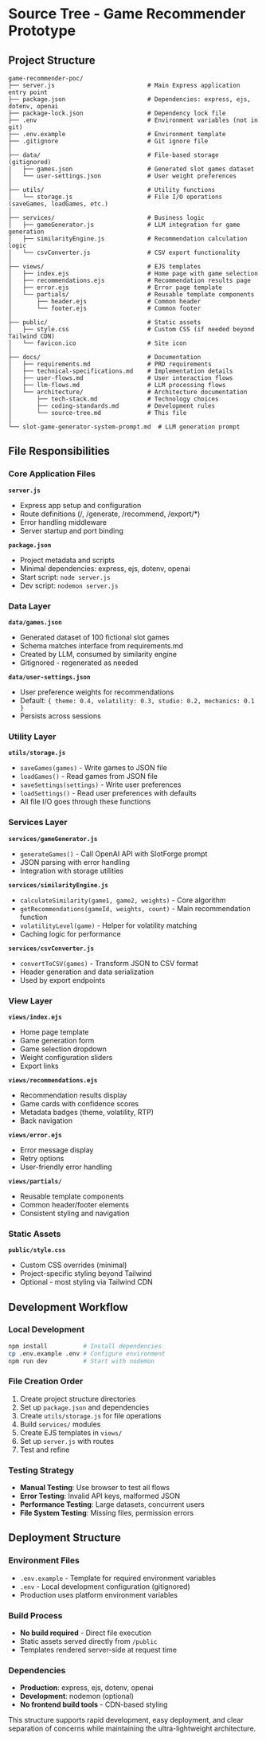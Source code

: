 # Source Tree - Game Recommender Prototype

## Project Structure

```
game-recommender-poc/
├── server.js                          # Main Express application entry point
├── package.json                       # Dependencies: express, ejs, dotenv, openai
├── package-lock.json                  # Dependency lock file
├── .env                               # Environment variables (not in git)
├── .env.example                       # Environment template
├── .gitignore                         # Git ignore file
│
├── data/                              # File-based storage (gitignored)
│   ├── games.json                     # Generated slot games dataset
│   └── user-settings.json             # User weight preferences
│
├── utils/                             # Utility functions
│   └── storage.js                     # File I/O operations (saveGames, loadGames, etc.)
│
├── services/                          # Business logic
│   ├── gameGenerator.js               # LLM integration for game generation
│   ├── similarityEngine.js            # Recommendation calculation logic
│   └── csvConverter.js                # CSV export functionality
│
├── views/                             # EJS templates
│   ├── index.ejs                      # Home page with game selection
│   ├── recommendations.ejs            # Recommendation results page  
│   ├── error.ejs                      # Error page template
│   └── partials/                      # Reusable template components
│       ├── header.ejs                 # Common header
│       └── footer.ejs                 # Common footer
│
├── public/                            # Static assets
│   ├── style.css                      # Custom CSS (if needed beyond Tailwind CDN)
│   └── favicon.ico                    # Site icon
│
├── docs/                              # Documentation
│   ├── requirements.md                # PRD requirements
│   ├── technical-specifications.md    # Implementation details
│   ├── user-flows.md                  # User interaction flows
│   ├── llm-flows.md                   # LLM processing flows
│   └── architecture/                  # Architecture documentation
│       ├── tech-stack.md              # Technology choices
│       ├── coding-standards.md        # Development rules
│       └── source-tree.md             # This file
│
└── slot-game-generator-system-prompt.md  # LLM generation prompt
```

## File Responsibilities

### Core Application Files

**`server.js`**
- Express app setup and configuration
- Route definitions (/, /generate, /recommend, /export/*)
- Error handling middleware
- Server startup and port binding

**`package.json`**
- Project metadata and scripts
- Minimal dependencies: express, ejs, dotenv, openai
- Start script: `node server.js`
- Dev script: `nodemon server.js`

### Data Layer

**`data/games.json`**
- Generated dataset of 100 fictional slot games
- Schema matches interface from requirements.md
- Created by LLM, consumed by similarity engine
- Gitignored - regenerated as needed

**`data/user-settings.json`**
- User preference weights for recommendations
- Default: `{ theme: 0.4, volatility: 0.3, studio: 0.2, mechanics: 0.1 }`
- Persists across sessions

### Utility Layer

**`utils/storage.js`**
- `saveGames(games)` - Write games to JSON file
- `loadGames()` - Read games from JSON file
- `saveSettings(settings)` - Write user preferences
- `loadSettings()` - Read user preferences with defaults
- All file I/O goes through these functions

### Services Layer

**`services/gameGenerator.js`**
- `generateGames()` - Call OpenAI API with SlotForge prompt
- JSON parsing with error handling
- Integration with storage utilities

**`services/similarityEngine.js`**
- `calculateSimilarity(game1, game2, weights)` - Core algorithm
- `getRecommendations(gameId, weights, count)` - Main recommendation function
- `volatilityLevel(game)` - Helper for volatility matching
- Caching logic for performance

**`services/csvConverter.js`**
- `convertToCSV(games)` - Transform JSON to CSV format
- Header generation and data serialization
- Used by export endpoints

### View Layer

**`views/index.ejs`**
- Home page template
- Game generation form
- Game selection dropdown
- Weight configuration sliders
- Export links

**`views/recommendations.ejs`**
- Recommendation results display
- Game cards with confidence scores
- Metadata badges (theme, volatility, RTP)
- Back navigation

**`views/error.ejs`**
- Error message display
- Retry options
- User-friendly error handling

**`views/partials/`**
- Reusable template components
- Common header/footer elements
- Consistent styling and navigation

### Static Assets

**`public/style.css`**
- Custom CSS overrides (minimal)
- Project-specific styling beyond Tailwind
- Optional - most styling via Tailwind CDN

## Development Workflow

### Local Development
```bash
npm install          # Install dependencies
cp .env.example .env # Configure environment
npm run dev          # Start with nodemon
```

### File Creation Order
1. Create project structure directories
2. Set up `package.json` and dependencies
3. Create `utils/storage.js` for file operations
4. Build `services/` modules
5. Create EJS templates in `views/`
6. Set up `server.js` with routes
7. Test and refine

### Testing Strategy
- **Manual Testing**: Use browser to test all flows
- **Error Testing**: Invalid API keys, malformed JSON
- **Performance Testing**: Large datasets, concurrent users
- **File System Testing**: Missing files, permission errors

## Deployment Structure

### Environment Files
- `.env.example` - Template for required environment variables
- `.env` - Local development configuration (gitignored)
- Production uses platform environment variables

### Build Process
- **No build required** - Direct file execution
- Static assets served directly from `/public`
- Templates rendered server-side at request time

### Dependencies
- **Production**: express, ejs, dotenv, openai
- **Development**: nodemon (optional)
- **No frontend build tools** - CDN-based styling

This structure supports rapid development, easy deployment, and clear separation of concerns while maintaining the ultra-lightweight architecture.